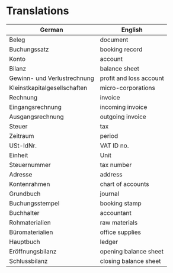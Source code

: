 # Translations

| German                       | English                 |
|------------------------------|-------------------------|
| Beleg                        | document                |
| Buchungssatz                 | booking record          |
| Konto                        | account                 |
| Bilanz                       | balance sheet           |
| Gewinn- und Verlustrechnung  | profit and loss account |
| Kleinstkapitalgesellschaften | micro-corporations      |
| Rechnung                     | invoice                 |
| Eingangsrechnung             | incoming invoice        |
| Ausgangsrechnung             | outgoing invoice        |
| Steuer                       | tax                     |
| Zeitraum                     | period                  |
| USt-IdNr.                    | VAT ID no.              |
| Einheit                      | Unit                    |
| Steuernummer                 | tax number              |
| Adresse                      | address                 |
| Kontenrahmen                 | chart of accounts       |
| Grundbuch                    | journal                 |
| Buchungsstempel              | booking stamp           |
| Buchhalter                   | accountant              |
| Rohmaterialien               | raw materials           |
| Büromaterialien              | office supplies         |
| Hauptbuch                    | ledger                  |
| Eröffnungsbilanz             | opening balance sheet   |
| Schlussbilanz                | closing balance sheet   |
